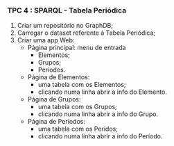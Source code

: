 ### TPC 4 : SPARQL - Tabela Periódica

1. Criar um repositório no GraphDB;
2. Carregar o dataset referente à Tabela Periódica;
3. Criar uma app Web:
    * Página principal: menu de entrada
        - Elementos;
        - Grupos;
        - Períodos.
    * Página de Elementos:
        - uma tabela com os Elementos;
        - clicando numa linha abrir a info do Elemento.
    * Página de Grupos:
        - uma tabela com os Grupos;
        - clicando numa linha abrir a info do Grupo.
    * Página de Períodos:
        - uma tabela com os Perídos;
        - clicando numa linha abrir a info do Período.
